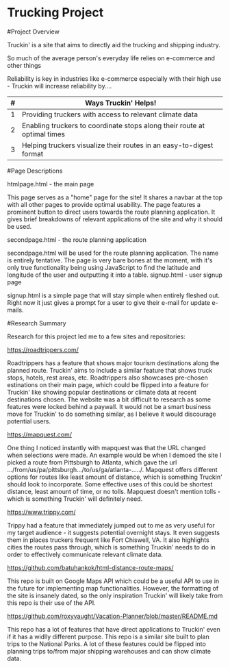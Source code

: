 # Trucking Project

#Project Overview

Truckin' is a site that aims to directly aid the trucking and shipping industry.

So much of the average person's everyday life relies on e-commerce and other things

Reliability is key in industries like e-commerce especially with their high use - Truckin will increase reliability by....

| # | Ways Truckin' Helps! |
|-----:|-----------|
|     1|Providing truckers with access to relevant climate data|
|     2|Enabling truckers to coordinate stops along their route at optimal times|
|     3|Helping truckers visualize their routes in an easy-to-digest format |

#Page Descriptions

htmlpage.html - the main page

This page serves as a "home" page for the site! It shares a navbar at the top with all other pages to provide optimal usability. The page features a prominent button to direct users towards the route planning application. It gives brief breakdowns of relevant applications of the site and why it should be used.

secondpage.html - the route planning application

secondpage.html will be used for the route planning application. The name is entirely tentative. The page is very bare bones at the moment, with it's only true functionality being using JavaScript to find the latitude and longitude of the user and outputting it into a table. 
signup.html - user signup page

signup.html is a simple page that will stay simple when entirely fleshed out. Right now it just gives a prompt for a user to give their e-mail for update e-mails. 

#Research Summary

Research for this project led me to a few sites and repositories:

https://roadtrippers.com/

Roadtrippers has a feature that shows major tourism destinations along the planned route. Truckin' aims to include a similar feature that shows truck stops, hotels, rest areas, etc. Roadtrippers also showcases pre-chosen estinations on their main page, which could be flipped into a feature for Truckin' like showing popular destinations or climate data at recent destinations chosen. The website was a bit difficult to research as some features were locked behind a paywall. It would not be a smart business move for Truckin' to do something similar, as I believe it would discourage potential users.

https://mapquest.com/

One thing I noticed instantly with mapquest was that the URL changed when selections were made. An example would be when I demoed the site I picked a route from Pittsburgh to Atlanta, which gave the url .../from/us/pa/pittsburgh.../to/us/ga/atlanta-...../. Mapquest offers different options for routes like least amount of distance, which is something Truckin' should look to incorporate. Some effective uses of this could be shortest distance, least amount of time, or no tolls. Mapquest doesn't mention tolls - which is something Truckin' will definitely need.

https://www.trippy.com/

Trippy had a feature that immediately jumped out to me as very useful for my target audience - it suggests potential overnight stays. It even suggests them in places truckers frequent like Fort Chiswell, VA. It also highlights cities the routes pass through, which is something Truckin' needs to do in order to effectively communicate relevant climate data. 

https://github.com/batuhankok/html-distance-route-maps/

This repo is built on Google Maps API which could be a useful API to use in the future for implementing map functionalities. However, the formatting of the site is insanely dated, so the only inspiration Truckin' will likely take from this repo is their use of the API. 

https://github.com/roxyvaught/Vacation-Planner/blob/master/README.md

This repo has a lot of features that have direct applications to Truckin' even if it has a widlly different purpose. This repo is a similar site built to plan trips to the National Parks. A lot of these features could be flipped into planning trips to/from major shipping warehouses and can show climate data. 
